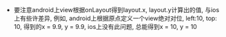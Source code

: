 * 要注意android上view根据onLayout得到layout.x, layout.y计算出的值,
与ios上有些许差异, 例如, android上根据原点定义一个view绝对对位, left:10, top: 10, 得到的x = 9.9, y = 9.9,
ios上没有此问题, 总能得到x = 10, y = 10

